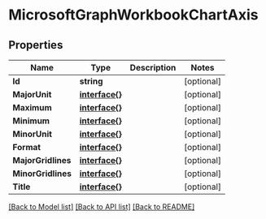 # MicrosoftGraphWorkbookChartAxis

## Properties

Name | Type | Description | Notes
------------ | ------------- | ------------- | -------------
**Id** | **string** |  | [optional] 
**MajorUnit** | [**interface{}**](.md) |  | [optional] 
**Maximum** | [**interface{}**](.md) |  | [optional] 
**Minimum** | [**interface{}**](.md) |  | [optional] 
**MinorUnit** | [**interface{}**](.md) |  | [optional] 
**Format** | [**interface{}**](.md) |  | [optional] 
**MajorGridlines** | [**interface{}**](.md) |  | [optional] 
**MinorGridlines** | [**interface{}**](.md) |  | [optional] 
**Title** | [**interface{}**](.md) |  | [optional] 

[[Back to Model list]](../README.md#documentation-for-models) [[Back to API list]](../README.md#documentation-for-api-endpoints) [[Back to README]](../README.md)


